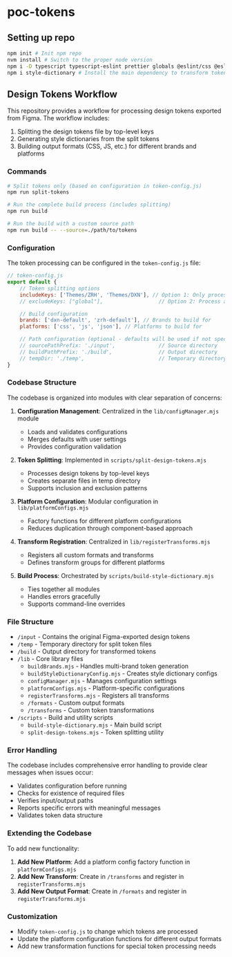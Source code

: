 # poc-tokens

## Setting up repo

```bash
npm init # Init npm repo
nvm install # Switch to the proper node version
npm i -D typescript typescript-eslint prettier globals @eslint/css @eslint/js @eslint/json @eslint/markdown @types/node eslint eslint-config-prettier eslint-plugin-html eslint-plugin-jsdoc eslint-plugin-perfectionist eslint-plugin-prettier # Install formatting and linting dependencies
npm i style-dictionary # Install the main dependency to transform tokens from Figma
```

## Design Tokens Workflow

This repository provides a workflow for processing design tokens exported from Figma. The workflow includes:

1. Splitting the design tokens file by top-level keys
2. Generating style dictionaries from the split tokens
3. Building output formats (CSS, JS, etc.) for different brands and platforms

### Commands

```bash
# Split tokens only (based on configuration in token-config.js)
npm run split-tokens

# Run the complete build process (includes splitting)
npm run build

# Run the build with a custom source path
npm run build -- --source=./path/to/tokens
```

### Configuration

The token processing can be configured in the `token-config.js` file:

```javascript
// token-config.js
export default {
	// Token splitting options
	includeKeys: ['Themes/ZRH', 'Themes/DXN'], // Option 1: Only process these keys
	// excludeKeys: ["global"],                  // Option 2: Process all except these keys

	// Build configuration
	brands: ['dxn-default', 'zrh-default'], // Brands to build for
	platforms: ['css', 'js', 'json'], // Platforms to build for

	// Path configuration (optional - defaults will be used if not specified)
	// sourcePathPrefix: './input',              // Source directory
	// buildPathPrefix: './build',               // Output directory
	// tempDir: './temp',                        // Temporary directory
}
```

### Codebase Structure

The codebase is organized into modules with clear separation of concerns:

1. **Configuration Management**: Centralized in the `lib/configManager.mjs` module

   - Loads and validates configurations
   - Merges defaults with user settings
   - Provides configuration validation

2. **Token Splitting**: Implemented in `scripts/split-design-tokens.mjs`

   - Processes design tokens by top-level keys
   - Creates separate files in temp directory
   - Supports inclusion and exclusion patterns

3. **Platform Configuration**: Modular configuration in `lib/platformConfigs.mjs`

   - Factory functions for different platform configurations
   - Reduces duplication through component-based approach

4. **Transform Registration**: Centralized in `lib/registerTransforms.mjs`

   - Registers all custom formats and transforms
   - Defines transform groups for different platforms

5. **Build Process**: Orchestrated by `scripts/build-style-dictionary.mjs`
   - Ties together all modules
   - Handles errors gracefully
   - Supports command-line overrides

### File Structure

- `/input` - Contains the original Figma-exported design tokens
- `/temp` - Temporary directory for split token files
- `/build` - Output directory for transformed tokens
- `/lib` - Core library files
  - `buildBrands.mjs` - Handles multi-brand token generation
  - `buildStyleDictionaryConfig.mjs` - Creates style dictionary configs
  - `configManager.mjs` - Manages configuration settings
  - `platformConfigs.mjs` - Platform-specific configurations
  - `registerTransforms.mjs` - Registers all transforms
  - `/formats` - Custom output formats
  - `/transforms` - Custom token transformations
- `/scripts` - Build and utility scripts
  - `build-style-dictionary.mjs` - Main build script
  - `split-design-tokens.mjs` - Token splitting utility

### Error Handling

The codebase includes comprehensive error handling to provide clear messages when issues occur:

- Validates configuration before running
- Checks for existence of required files
- Verifies input/output paths
- Reports specific errors with meaningful messages
- Validates token data structure

### Extending the Codebase

To add new functionality:

1. **Add New Platform**: Add a platform config factory function in `platformConfigs.mjs`
2. **Add New Transform**: Create in `/transforms` and register in `registerTransforms.mjs`
3. **Add New Output Format**: Create in `/formats` and register in `registerTransforms.mjs`

### Customization

- Modify `token-config.js` to change which tokens are processed
- Update the platform configuration functions for different output formats
- Add new transformation functions for special token processing needs
